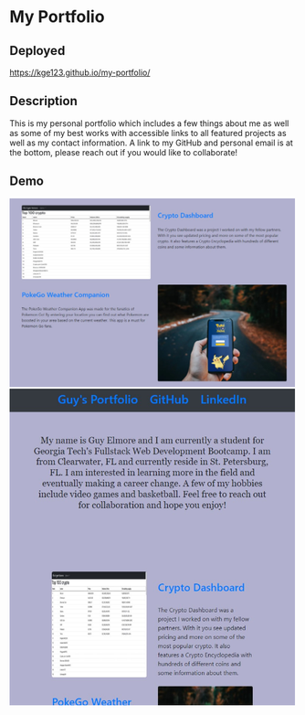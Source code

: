 # My Portfolio

## Deployed

https://kge123.github.io/my-portfolio/

## Description

This is my personal portfolio which includes a few things about me as well as some of my best works with accessible links to all featured projects as well as my contact information. A link to my GitHub and personal email is at the bottom, please reach out if you would like to collaborate!

## Demo

<img src="./images/Screenshot 1.jpg" width="500">

<br />

<img src="./images/Screenshot 2.jpg" width="500">